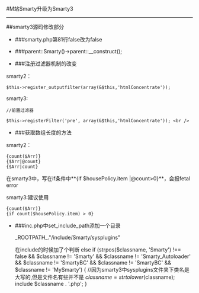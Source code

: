 #M站Smarty升级为Smarty3

---

##smarty3源码修改部分

* ###smarty.php第81行false改为false

* ###parent::Smarty()->parent::__construct(); 

* ###注册过滤器机制的改变

smarty2：

    $this->register_outputfilter(array(&$this,'htmlConcentrate')); 
    

smarty3:
 
    //前置过滤器

    $this->registerFilter('pre', array(&$this,'htmlConcentrate')); <br />
    
* ###获取数组长度的方法   

smarty2：

    {count($Arr)}
    {$Arr|@count}
    {$Arr|count}
    
在smarty3中，写在if条件中**{if $housePolicy.item |@count>0}**，会报fetal error
    
smarty3:建议使用
	
	{count($Arr)}
	{if count($housePolicy.item) > 0}
	
* ###inc.php中set_include_path添加一个目录

	\_ROOTPATH\_."/include/Smarty/sysplugins"

     在include的时候加了个判断
     else if (strpos($classname, 'Smarty') !== false && $classname != 'Smarty' && $classname != 'Smarty_Autoloader' && $classname != 'SmartyBC' && $classname != 'SmartyBC' && $classname != 'MySmarty') {
                //因为smarty3中sysplugins文件夹下类名是大写的,但是文件名有些并不是
                $classname = strtolower($classname);
                include $classname . '.php';
     }